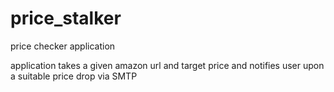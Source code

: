 # price_stalker
price checker application

application takes a given amazon url and target price
and notifies user upon a suitable price drop via SMTP
